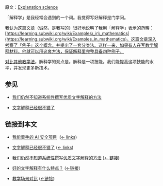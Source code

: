 原文：[Explanation science](https://wiki.issarice.com/wiki/Explanation_science)

「解释学」是我经常会遇到的一个词。我觉得写好解释是门学问。

我认为这篇文章（诚然，是我写的）很好地说明了我用「解释学」表示的范畴：[https://learning.subwiki.org/wiki/Examples\_in\_mathematics](https://learning.subwiki.org/wiki/Examples_in_mathematics)。这篇文章深入考察了「例子」这个概念，并提出了一套分类法。这样一来，如果有人在写数学解释材料，他就可以用这套方法，保证解释里完整具备四种例子。

[对比其他教学法](https://wiki.issarice.com/wiki/Comparison_of_pedagogical_scenes)，解释学的观点是，解释是一项技能，我们能提高这项技能的水平，并发现更多新技术。

## 参见

* [我们仍然不知道系统性撰写优质文字解释的方法](https://wiki.issarice.com/wiki/We_still_don%27t_know_how_to_systematically_write_great_word_explanations)

* [文字解释已经很不错了](https://wiki.issarice.com/wiki/Word_explanations_are_already_great)

## 链接到本文

* [我能着手的 AI 安全项目](https://wiki.issarice.com/wiki/List_of_AI_safety_projects_I_could_work_on) ‎ ([← links](https://wiki.issarice.com/index.php?title=Special:WhatLinksHere&target=List+of+AI+safety+projects+I+could+work+on))

* [文字解释已经很不错了](https://wiki.issarice.com/wiki/Word_explanations_are_already_great)  ([← links](https://wiki.issarice.com/index.php?title=Special:WhatLinksHere&target=Word+explanations+are+already+great))

* [我们仍然不知道系统性撰写优质文字解释的方法](https://wiki.issarice.com/wiki/We_still_don%27t_know_how_to_systematically_write_great_word_explanations) ([← 链接](https://wiki.issarice.com/index.php?title=Special:WhatLinksHere&target=We+still+don%27t+know+how+to+systematically+write+great+word+explanations))

* [好的文字解释有什么特点？](https://wiki.issarice.com/wiki/What_makes_a_word_explanation_good%3F)  ([←链接](https://wiki.issarice.com/index.php?title=Special:WhatLinksHere&target=What+makes+a+word+explanation+good%3F)）

* [教学场景对比](https://wiki.issarice.com/wiki/Comparison_of_pedagogical_scenes) ([←链接](https://wiki.issarice.com/index.php?title=Special:WhatLinksHere&target=Comparison+of+pedagogical+scenes))